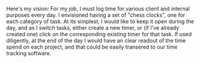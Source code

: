 Here's my vision:
For my job, I must log time for various client and internal purposes every day.
I envisioned having a set of "chess clocks", one for each category of task.
At its simplest, I would like to keep it open during the day, and as I switch tasks, either create a new timer,
or (if I've already created one) click on the corresponding existing timer for that task.
If used diligently, at the end of the day I would have an clear readout of the time spend on each project,
and that could be easily transered to our time tracking software.
